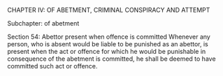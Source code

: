 CHAPTER IV: OF ABETMENT, CRIMINAL CONSPIRACY AND ATTEMPT

Subchapter: of abetment

Section 54: Abettor present when offence is committed
Whenever any person, who is absent would be liable to be punished as an abettor, is present when the act or offence for which he would be punishable in consequence of the abetment is committed, he shall be deemed to have committed such act or offence.

